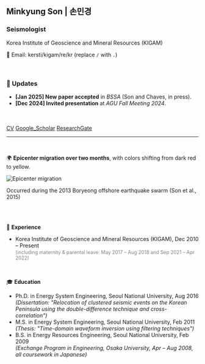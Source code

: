 ## Minkyung Son | 손민경
### Seismologist
Korea Institute of Geoscience and Mineral Resources (KIGAM)  

📧 Email: kersti/kigam/re/kr (replace `/` with `.`)  
<br><br>

### 📢 Updates
- **[Jan 2025] New paper accepted** in *BSSA* (Son and Chaves, in press).
- **[Dec 2024] Invited presentation** at *AGU Fall Meeting 2024*.
<br><br><br>

[CV](http://)
[Google_Scholar](https://scholar.google.com/citations?user=3ssY-5gAAAAJ&hl=en)
[ResearchGate](https://www.researchgate.net/profile/Minkyung-Son?ev=hdr_xprf)
<br>


---
<br>
<!--<details open>
  <summary><u>2013 Boryeong offshore earthquake sequence</u></summary> -->

🌍 **Epicenter migration over two months**, 
with colors shifting from dark red to yellow. 

  ![Epicenter migration](https://static-content.springer.com/esm/art%3A10.1007%2Fs12303-014-0038-2/MediaObjects/12303_2014_38_MOESM1_ESM.gif)

Occurred during the 2013 Boryeong offshore earthquake swarm (Son et al., 2015)<br>  
<!--</details>-->


<!--<details open>
  <summary><u>Experience & Education</u></summary>-->
<br>

<!--<details open>
  <summary><u>Experience & Education</u></summary>-->
<br>

💼 **Experience**  
- Korea Institute of Geoscience and Mineral Resources (KIGAM), Dec 2010 – Present  
  <span style="color: gray; font-size: 90%;">(including maternity & parental leave: May 2017 – Aug 2018 and Sep 2021 – Apr 2022)</span>  
<br>

🎓 **Education**  
- Ph.D. in Energy System Engineering, Seoul National University, Aug 2016  
  *(Dissertation: "Relocation of clustered seismic events on the Korean Peninsula using the double-difference technique and cross-correlation")*  
- M.S. in Energy System Engineering, Seoul National University, Feb 2011  
  *(Thesis: "Time-domain waveform inversion using filtering techniques")*  
- B.S. in Energy Resources Engineering, Seoul National University, Feb 2009  
  *(Exchange Program in Engineering, Osaka University, Apr – Aug 2008, all coursework in Japanese)*  

<!--</details>-->
<br><br><br>






